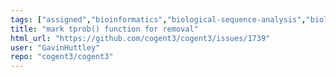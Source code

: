 ```yaml
---
tags: ["assigned","bioinformatics","biological-sequence-analysis","biology","biopython","data-science","evolution","genomics","help-wanted","markov-chain","maximum-likelihood","molecular-evolution","non-stationary","parallel","phylogenetic-trees","phylogenetics","pycogent","python","sequence-alignment","signal-processing","statistics"]
title: "mark tprob() function for removal"
html_url: "https://github.com/cogent3/cogent3/issues/1739"
user: "GavinHuttley"
repo: "cogent3/cogent3"
---
```


